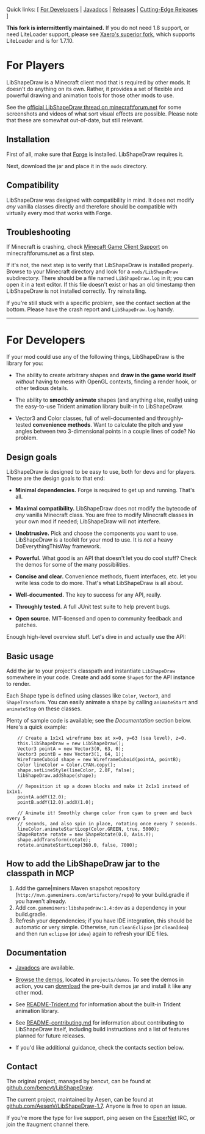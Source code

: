 Quick links: [ [For Developers](#for-developers) | [Javadocs](http://ci.gameminers.com/LibShapeDraw/javadoc) | [Releases](https://github.com/AesenV/LibShapeDraw-1.7/releases) | [Cutting-Edge Releases](http://ci.gameminers.com/LibShapeDraw) ]

**This fork is intermittently maintained.** If you do not need 1.8 support, or need LiteLoader support, please see [Xaero's superior fork](https://github.com/xaeroverse/LibShapeDraw), which supports LiteLoader and is for 1.7.10.

# For Players

LibShapeDraw is a Minecraft client mod that is required by other mods.
It doesn't do anything on its own. Rather, it provides a set of flexible and
powerful drawing and animation tools for those other mods to use.

See the [official LibShapeDraw thread on minecraftforum.net](http://www.minecraftforum.net/topic/1458931-libshapedraw/)
for some screenshots and videos of what sort visual effects are possible. Please note that these are somewhat out-of-date,
but still relevant.

## Installation

First of all, make sure that [Forge](http://www.minecraftforge.net/forum/) is installed. LibShapeDraw requires it.

Next, download the jar and place it in the `mods` directory.

## Compatibility

LibShapeDraw was designed with compatibility in mind. It does not modify *any*
vanilla classes directly and therefore should be compatible with virtually every
mod that works with Forge.

## Troubleshooting

If Minecraft is crashing, check [Minecaft Game Client Support](http://www.minecraftforum.net/forum/151-minecraft-game-client-support/)
on minecraftforums.net as a first step.

If it's not, the next step is to verify that LibShapeDraw is installed properly.
Browse to your Minecraft directory and look for a `mods/LibShapeDraw`
subdirectory. There should be a file named `LibShapeDraw.log` in it; you can
open it in a text editor. If this file doesn't exist or has an old timestamp
then LibShapeDraw is not installed correctly. Try reinstalling.

If you're still stuck with a specific problem, see the contact section at the
bottom. Please have the crash report and `LibShapeDraw.log` handy.

----

# For Developers

If your mod could use any of the following things, LibShapeDraw is the library
for you:

 +  The ability to create arbitrary shapes and **draw in the game world itself**
    *without* having to mess with OpenGL contexts, finding a render hook, or
    other tedious details.

 +  The ability to **smoothly animate** shapes (and anything else, really) using
    the easy-to-use Trident animation library built-in to LibShapeDraw.

 +  Vector3 and Color classes, full of well-documented and throughly-tested
    **convenience methods**. Want to calculate the pitch and yaw angles between
    two 3-dimensional points in a couple lines of code? No problem.

## Design goals

LibShapeDraw is designed to be easy to use, both for devs and for players. These
are the design goals to that end:

 +  **Minimal dependencies.** Forge is required to get up and running. That's all.

 +  **Maximal compatibility.** LibShapeDraw does not modify the bytecode of
    *any* vanilla Minecraft class. You are free to modify Minecraft classes in
    your own mod if needed; LibShapeDraw will not interfere.

 +  **Unobtrusive.** Pick and choose the components you want to use.
    LibShapeDraw is a toolkit for your mod to use. It is *not* a heavy
    DoEverythingThisWay framework.

 +  **Powerful.** What good is an API that doesn't let you do cool stuff? Check
    the demos for some of the many possibilities.

 +  **Concise and clear.** Convenience methods, fluent interfaces, etc. let you
    write less code to do more. That's what LibShapeDraw is all about.

 +  **Well-documented.** The key to success for any API, really.

 +  **Throughly tested.** A full JUnit test suite to help prevent bugs.

 +  **Open source.** MIT-licensed and open to community feedback and patches.

Enough high-level overview stuff. Let's dive in and actually use the API:

## Basic usage

Add the jar to your project's classpath and instantiate `LibShapeDraw` somewhere
in your code. Create and add some `Shape`s for the API instance to render.

Each Shape type is defined using classes like `Color`, `Vector3`, and
`ShapeTransform`. You can easily animate a shape by calling `animateStart` and
`animateStop` on these classes.

Plenty of sample code is available; see the *Documentation* section below.
Here's a quick example:

        // Create a 1x1x1 wireframe box at x=0, y=63 (sea level), z=0.
        this.libShapeDraw = new LibShapeDraw();
        Vector3 pointA = new Vector3(0, 63, 0);
        Vector3 pointB = new Vector3(1, 64, 1);
        WireframeCuboid shape = new WireframeCuboid(pointA, pointB);
        Color lineColor = Color.CYAN.copy();
        shape.setLineStyle(lineColor, 2.0F, false);
        libShapeDraw.addShape(shape);
        
        // Reposition it up a dozen blocks and make it 2x1x1 instead of 1x1x1.
        pointA.addY(12.0);
        pointB.addY(12.0).addX(1.0);
        
        // Animate it! Smoothly change color from cyan to green and back every 5
        // seconds, and also spin in place, rotating once every 7 seconds.
        lineColor.animateStartLoop(Color.GREEN, true, 5000);
        ShapeRotate rotate = new ShapeRotate(0.0, Axis.Y);
        shape.addTransform(rotate);
        rotate.animateStartLoop(360.0, false, 7000);

## How to add the LibShapeDraw jar to the classpath in MCP

 1. Add the game|miners Maven snapshot repository (`http://mvn.gameminers.com/artifactory/repo`) to your build.gradle if you haven't already.
 2. Add `com.gameminers:libshapedraw:1.4:dev` as a dependency in your build.gradle.
 3. Refresh your dependencies; if you have IDE integration, this should be automatic or very simple. Otherwise, run `cleanEclipse` (or `cleanIdea`) and then run `eclipse` (or `idea`) again to refresh your IDE files.

## Documentation

 +  [Javadocs](http://ci.gameminers.com/LibShapeDraw1.7/javadoc) are
    available.

 +  [Browse the demos](https://github.com/AesenV/LibShapeDraw-1.7/tree/master/projects/demos/src/main/java/libshapedraw/demos),
    located in `projects/demos`. To see the demos in action, you can
    [download](https://github.com/AesenV/LibShapeDraw-1.7/downloads) the pre-built
    demos jar and install it like any other mod.

 +  See [README-Trident.md](https://github.com/AesenV/LibShapeDraw-1.7/blob/master/README-Trident.md)
    for information about the built-in Trident animation library.

 +  See [README-contributing.md](https://github.com/AesenV/LibShapeDraw-1.7/blob/master/README-contributing.md)
    for information about contributing to LibShapeDraw itself, including build
    instructions and a list of features planned for future releases.

 +  If you'd like additional guidance, check the contacts section below.

## Contact

The original project, managed by bencvt, can be found at
[github.com/bencvt/LibShapeDraw](https://github.com/bencvt/LibShapeDraw).

The current project, maintained by Aesen, can be found at
[github.com/AesenV/LibShapeDraw-1.7](https://github.com/AesenV/LibShapeDraw-1.7).
Anyone is free to open an issue.

If you're more the type for live support, ping aesen on the [EsperNet](http://esper.net) IRC, or join
the #augment channel there.
